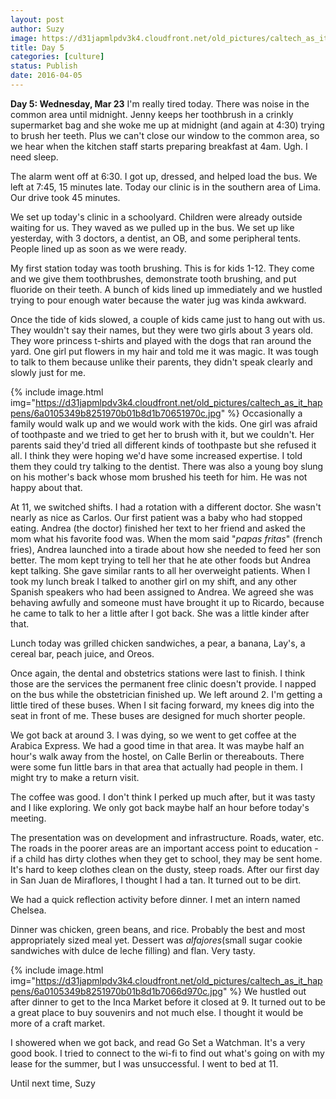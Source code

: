 ```yaml
---
layout: post
author: Suzy
image: https://d31japmlpdv3k4.cloudfront.net/old_pictures/caltech_as_it_happens/6a0105349b8251970b01b8d1b7063f970c.jpg
title: Day 5
categories: [culture]
status: Publish
date: 2016-04-05
---
```


**Day 5: Wednesday, Mar 23**
I'm really tired today. There was noise in the common area until midnight. Jenny keeps her toothbrush in a crinkly supermarket bag and she woke me up at midnight (and again at 4:30) trying to brush her teeth. Plus we can't close our window to the common area, so we hear when the kitchen staff starts preparing breakfast at 4am. Ugh. I need sleep.

The alarm went off at 6:30. I got up, dressed, and helped load the bus. We left at 7:45, 15 minutes late. Today our clinic is in the southern area of Lima. Our drive took 45 minutes.

We set up today's clinic in a schoolyard. Children were already outside waiting for us. They waved as we pulled up in the bus. We set up like yesterday, with 3 doctors, a dentist, an OB, and some peripheral tents. People lined up as soon as we were ready.

My first station today was tooth brushing. This is for kids 1-12. They come and we give them toothbrushes, demonstrate tooth brushing, and put fluoride on their teeth. A bunch of kids lined up immediately and we hustled trying to pour enough water because the water jug was kinda awkward.

Once the tide of kids slowed, a couple of kids came just to hang out with us. They wouldn't say their names, but they were two girls about 3 years old. They wore princess t-shirts and played with the dogs that ran around the yard. One girl put flowers in my hair and told me it was magic. It was tough to talk to them because unlike their parents, they didn't speak clearly and slowly just for me.


{% include image.html img="https://d31japmlpdv3k4.cloudfront.net/old_pictures/caltech_as_it_happens/6a0105349b8251970b01b8d1b70651970c.jpg" %}
Occasionally a family would walk up and we would work with the kids. One girl was afraid of toothpaste and we tried to get her to brush with it, but we couldn't. Her parents said they'd tried all different kinds of toothpaste but she refused it all. I think they were hoping we'd have some increased expertise. I told them they could try talking to the dentist. There was also a young boy slung on his mother's back whose mom brushed his teeth for him. He was not happy about that.

At 11, we switched shifts. I had a rotation with a different doctor. She wasn't nearly as nice as Carlos. Our first patient was a baby who had stopped eating. Andrea (the doctor) finished her text to her friend and asked the mom what his favorite food was. When the mom said "*papas fritas*" (french fries), Andrea launched into a tirade about how she needed to feed her son better. The mom kept trying to tell her that he ate other foods but Andrea kept talking. She gave similar rants to all her overweight patients. When I took my lunch break I talked to another girl on my shift, and any other Spanish speakers who had been assigned to Andrea. We agreed she was behaving awfully and someone must have brought it up to Ricardo, because he came to talk to her a little after I got back. She was a little kinder after that.

Lunch today was grilled chicken sandwiches, a pear, a banana, Lay's, a cereal bar, peach juice, and Oreos.

Once again, the dental and obstetrics stations were last to finish. I think those are the services the permanent free clinic doesn't provide. I napped on the bus while the obstetrician finished up. We left around 2. I'm getting a little tired of these buses. When I sit facing forward, my knees dig into the seat in front of me. These buses are designed for much shorter people.

We got back at around 3. I was dying, so we went to get coffee at the Arabica Express. We had a good time in that area. It was maybe half an hour's walk away from the hostel, on Calle Berlin or thereabouts. There were some fun little bars in that area that actually had people in them. I might try to make a return visit.

The coffee was good. I don't think I perked up much after, but it was tasty and I like exploring. We only got back maybe half an hour before today's meeting.

The presentation was on development and infrastructure. Roads, water, etc. The roads in the poorer areas are an important access point to education - if a child has dirty clothes when they get to school, they may be sent home. It's hard to keep clothes clean on the dusty, steep roads. After our first day in San Juan de Miraflores, I thought I had a tan. It turned out to be dirt.

We had a quick reflection activity before dinner. I met an intern named Chelsea.

Dinner was chicken, green beans, and rice. Probably the best and most appropriately sized meal yet. Dessert was *alfajores*(small sugar cookie sandwiches with dulce de leche filling) and flan. Very tasty.


{% include image.html img="https://d31japmlpdv3k4.cloudfront.net/old_pictures/caltech_as_it_happens/6a0105349b8251970b01b8d1b7066d970c.jpg" %}
We hustled out after dinner to get to the Inca Market before it closed at 9. It turned out to be a great place to buy souvenirs and not much else. I thought it would be more of a craft market.

I showered when we got back, and read Go Set a Watchman. It's a very good book. I tried to connect to the wi-fi to find out what's going on with my lease for the summer, but I was unsuccessful. I went to bed at 11.

Until next time,
Suzy
